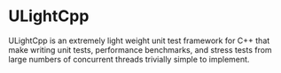 # ULightCpp

ULightCpp is an extremely light weight unit test framework for C++ that make writing unit tests, performance benchmarks, and stress tests from large numbers of concurrent threads trivially simple to implement.